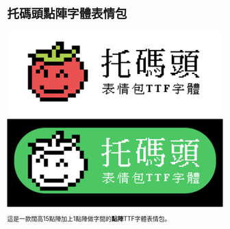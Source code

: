 # 托碼頭點陣字體表情包

![托碼頭點陣字體表情包 / Tomato Emoji](https://github.com/scott0107000/Tomato-Emoji/blob/ad826b731adcba8b8a0334fd448f26b82359a8d8/Image/Tomato.png#gh-light-mode-only)
![托碼頭點陣字體表情包 / Tomato Emoji](https://github.com/scott0107000/Tomato-Emoji/blob/ad826b731adcba8b8a0334fd448f26b82359a8d8/Image/TomatoD.png#gh-dark-mode-only)  

這是一款闊高15點陣加上1點陣做字間的**點陣**TTF字體表情包。
